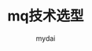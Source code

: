 ---
layout: post
title:  "mq技术选型"
categories: 面试
tags: Java高阶面试
author: mydai
description: 消息队列面试集锦（一）之技术选型。
---